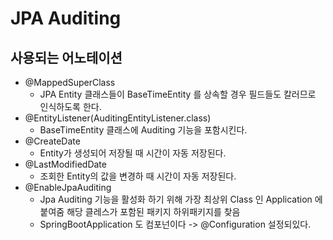 # JPA Auditing

## 사용되는 어노테이션
- @MappedSuperClass
    - JPA Entity 클래스들이 BaseTimeEntity 를 상속할 경우 필드들도 칼러므로 인식하도록 한다.
- @EntityListener(AuditingEntityListener.class)
    - BaseTimeEntity 클래스에 Auditing 기능을 포함시킨다.
- @CreateDate
    - Entity가 생성되어 저장될 때 시간이 자동 저장된다.
- @LastModifiedDate
    - 조회한 Entity의 값을 변경하 때 시간이 자동 저장된다.
- @EnableJpaAuditing
    - Jpa Auditing 기능을 활성화 하기 위해 가장 최상위 Class 인 Application 에 붙여줌
    해당 클레스가 포함된 패키지 하위패키지를 찾음
    - SpringBootApplication 도 컴포넌이다 -> @Configuration 설정되있다.